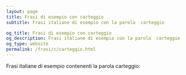 ```yaml
---
layout: page
title: Frasi di esempio con carteggio 
subtitle: Frasi italiane di esempio con la parola  carteggio

og_title: Frasi di esempio con carteggio 
og_description: Frasi italiane di esempio con la parola  carteggio
og_type: website
permalink: /frasi/c/carteggio.html
---
```


Frasi italiane di esempio contenenti la parola carteggio:


